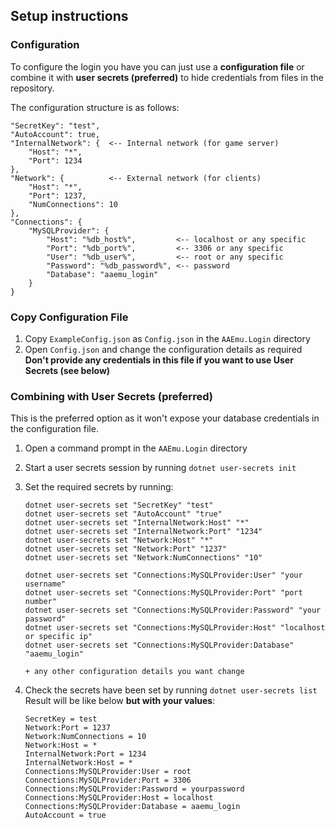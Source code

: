 ﻿## Setup instructions

### Configuration

To configure the login you have you can just use a **configuration file** or combine it with **user secrets (preferred)** to hide credentials from files in the repository.

The configuration structure is as follows:

```
"SecretKey": "test",
"AutoAccount": true,
"InternalNetwork": {  <-- Internal network (for game server)
    "Host": "*",
    "Port": 1234
},
"Network": {          <-- External network (for clients)
    "Host": "*",
    "Port": 1237,
    "NumConnections": 10
},
"Connections": {
    "MySQLProvider": {
        "Host": "%db_host%",         <-- localhost or any specific
        "Port": "%db_port%",         <-- 3306 or any specific
        "User": "%db_user%",         <-- root or any specific
        "Password": "%db_password%", <-- password
        "Database": "aaemu_login"
    }
}

```

### Copy Configuration File

1. Copy `ExampleConfig.json` as `Config.json` in the `AAEmu.Login` directory
1. Open `Config.json` and change the configuration details as required
   **Don't provide any credentials in this file if you want to use User Secrets (see below)**

### Combining with User Secrets (preferred)

This is the preferred option as it won't expose your database credentials in the configuration file.

1. Open a command prompt in the `AAEmu.Login` directory
1. Start a user secrets session by running `dotnet user-secrets init`
1. Set the required secrets by running:

    ```
    dotnet user-secrets set "SecretKey" "test"
    dotnet user-secrets set "AutoAccount" "true"
    dotnet user-secrets set "InternalNetwork:Host" "*"
    dotnet user-secrets set "InternalNetwork:Port" "1234"
    dotnet user-secrets set "Network:Host" "*"
    dotnet user-secrets set "Network:Port" "1237"
    dotnet user-secrets set "Network:NumConnections" "10"

    dotnet user-secrets set "Connections:MySQLProvider:User" "your username"
    dotnet user-secrets set "Connections:MySQLProvider:Port" "port number"
    dotnet user-secrets set "Connections:MySQLProvider:Password" "your password"
    dotnet user-secrets set "Connections:MySQLProvider:Host" "localhost or specific ip"
    dotnet user-secrets set "Connections:MySQLProvider:Database" "aaemu_login"

    + any other configuration details you want change
    ```

1. Check the secrets have been set by running `dotnet user-secrets list`
   Result will be like below **but with your values**:

    ```
    SecretKey = test
    Network:Port = 1237
    Network:NumConnections = 10
    Network:Host = *
    InternalNetwork:Port = 1234
    InternalNetwork:Host = *
    Connections:MySQLProvider:User = root
    Connections:MySQLProvider:Port = 3306
    Connections:MySQLProvider:Password = yourpassword
    Connections:MySQLProvider:Host = localhost
    Connections:MySQLProvider:Database = aaemu_login
    AutoAccount = true
    ```
